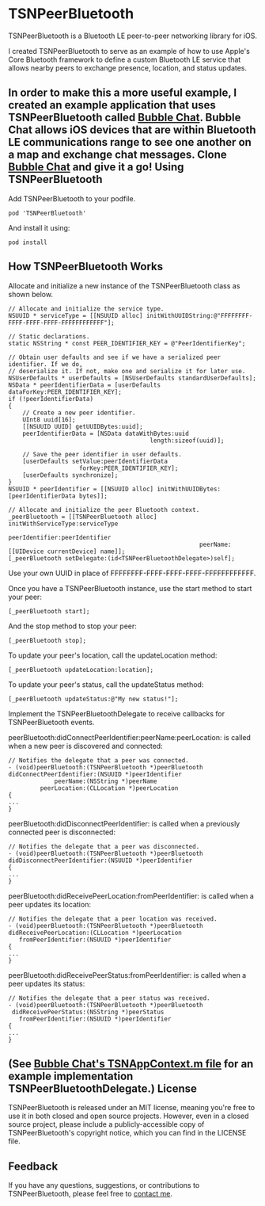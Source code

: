 TSNPeerBluetooth
================
TSNPeerBluetooth is a Bluetooth LE peer-to-peer networking library for iOS. 

I created TSNPeerBluetooth to serve as an example of how to use Apple's Core Bluetooth framework to define a custom Bluetooth LE service that allows nearby peers to exchange presence, location, and status updates.

In order to make this a more useful example, I created an example application that uses TSNPeerBluetooth called [Bubble Chat](https://github.com/softwarenerd/BubbleChat). Bubble Chat allows iOS devices that are within Bluetooth LE communications range to see one another on a map and exchange chat messages. Clone [Bubble Chat](https://github.com/softwarenerd/BubbleChat) and give it a go!
Using TSNPeerBluetooth
----------------------
Add TSNPeerBluetooth to your podfile.
```
pod 'TSNPeerBluetooth'
```
And install it using:
```
pod install
```
How TSNPeerBluetooth Works
--------------------------
Allocate and initialize a new instance of the TSNPeerBluetooth class as shown below.
```
// Allocate and initialize the service type.
NSUUID * serviceType = [[NSUUID alloc] initWithUUIDString:@"FFFFFFFF-FFFF-FFFF-FFFF-FFFFFFFFFFFF"];

// Static declarations.
static NSString * const PEER_IDENTIFIER_KEY = @"PeerIdentifierKey";
    
// Obtain user defaults and see if we have a serialized peer identifier. If we do,
// deserialize it. If not, make one and serialize it for later use.
NSUserDefaults * userDefaults = [NSUserDefaults standardUserDefaults];
NSData * peerIdentifierData = [userDefaults dataForKey:PEER_IDENTIFIER_KEY];
if (!peerIdentifierData)
{
    // Create a new peer identifier.
    UInt8 uuid[16];
    [[NSUUID UUID] getUUIDBytes:uuid];
    peerIdentifierData = [NSData dataWithBytes:uuid
                                        length:sizeof(uuid)];
    
    // Save the peer identifier in user defaults.
    [userDefaults setValue:peerIdentifierData
                    forKey:PEER_IDENTIFIER_KEY];
    [userDefaults synchronize];
}
NSUUID * peerIdentifier = [[NSUUID alloc] initWithUUIDBytes:[peerIdentifierData bytes]];

// Allocate and initialize the peer Bluetooth context.
_peerBluetooth = [[TSNPeerBluetooth alloc] initWithServiceType:serviceType
                                                peerIdentifier:peerIdentifier
                                                      peerName:[[UIDevice currentDevice] name]];
[_peerBluetooth setDelegate:(id<TSNPeerBluetoothDelegate>)self];
```
Use your own UUID in place of FFFFFFFF-FFFF-FFFF-FFFF-FFFFFFFFFFFF.

Once you have a TSNPeerBluetooth instance, use the start method to start your peer:
```
[_peerBluetooth start];
```
And the stop method to stop your peer:
```
[_peerBluetooth stop];
```
To update your peer's location, call the updateLocation method:
```
[_peerBluetooth updateLocation:location];
```
To update your peer's status, call the updateStatus method:
```
[_peerBluetooth updateStatus:@"My new status!"];
```
Implement the TSNPeerBluetoothDelegate to receive callbacks for TSNPeerBluetooth events.

peerBluetooth:didConnectPeerIdentifier:peerName:peerLocation: is called when a new peer is discovered and connected:
```
// Notifies the delegate that a peer was connected.
- (void)peerBluetooth:(TSNPeerBluetooth *)peerBluetooth
didConnectPeerIdentifier:(NSUUID *)peerIdentifier
             peerName:(NSString *)peerName
         peerLocation:(CLLocation *)peerLocation
{
...
}
```
peerBluetooth:didDisconnectPeerIdentifier: is called when a previously connected peer is disconnected:
```
// Notifies the delegate that a peer was disconnected.
- (void)peerBluetooth:(TSNPeerBluetooth *)peerBluetooth
didDisconnectPeerIdentifier:(NSUUID *)peerIdentifier
{
...
}
```
peerBluetooth:didReceivePeerLocation:fromPeerIdentifier: is called when a peer updates its location:
```
// Notifies the delegate that a peer location was received.
- (void)peerBluetooth:(TSNPeerBluetooth *)peerBluetooth
didReceivePeerLocation:(CLLocation *)peerLocation
   fromPeerIdentifier:(NSUUID *)peerIdentifier
{
...
}
```
peerBluetooth:didReceivePeerStatus:fromPeerIdentifier: is called when a peer updates its status:
```
// Notifies the delegate that a peer status was received.
- (void)peerBluetooth:(TSNPeerBluetooth *)peerBluetooth
 didReceivePeerStatus:(NSString *)peerStatus
   fromPeerIdentifier:(NSUUID *)peerIdentifier
{
...
}
```
(See [Bubble Chat's TSNAppContext.m file](https://github.com/softwarenerd/BubbleChat/blob/master/BubbleChat/Code/AppContext/TSNAppContext.m) for an example implementation TSNPeerBluetoothDelegate.)
License
-------
TSNPeerBluetooth is released under an MIT license, meaning you're free to use it in both closed and open source projects. However, even in a closed source project, please include a publicly-accessible copy of TSNPeerBluetooth's copyright notice, which you can find in the LICENSE file.

Feedback
--------
If you have any questions, suggestions, or contributions to TSNPeerBluetooth, please feel free to [contact me](mailto:brianlambert@softwarenerd.org).
